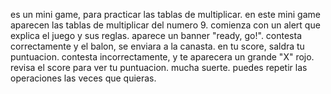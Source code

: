 es un mini game, para practicar las tablas de multiplicar.
en este mini game aparecen las tablas de multiplicar del numero 9.
comienza con un alert que explica el juego y sus reglas. 
aparece un banner "ready, go!".
contesta correctamente y el balon, se enviara a la canasta. en tu score, saldra tu puntuacion. contesta incorrectamente, y te aparecera un grande "X" rojo.
revisa el score para ver tu puntuacion. mucha suerte.
puedes repetir las operaciones las veces que quieras.